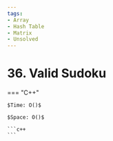 ```yaml
---
tags:
- Array
- Hash Table
- Matrix
- Unsolved
---
```



# 36. Valid Sudoku

=== "C++"

    $Time: O()$

    $Space: O()$

    ```c++
    ```